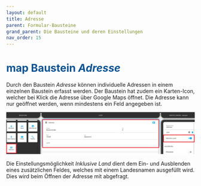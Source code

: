 ```yaml
---
layout: default
title: Adresse
parent: Formular-Bausteine
grand_parent: Die Bausteine und deren Einstellungen
nav_order: 15
---
```


# <span style="color:#0b5394"><span class="material-icons">map</span> **Baustein _Adresse_**</span>

Durch den Baustein _Adresse_ können individuelle Adressen in einem einzelnen Baustein erfasst werden.
Der Baustein hat zudem ein Karten-Icon, welcher bei Klick die Adresse über Google Maps öffnet. Die Adresse kann nur geöffnet werden, wenn mindestens ein Feld angegeben ist.

![address1](\assets\record-spec-settings\1address.png 'address1')

Die Einstellungsmöglichkeit _Inklusive Land_ dient dem Ein- und Ausblenden eines zusätzlichen Feldes, welches mit einem Landesnamen ausgefüllt wird. Dies wird beim Öffnen der Adresse mit abgefragt.
